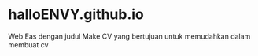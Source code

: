 # halloENVY.github.io
Web Eas dengan judul Make CV yang bertujuan untuk memudahkan dalam membuat cv
